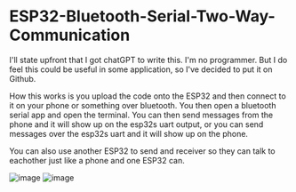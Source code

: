 # ESP32-Bluetooth-Serial-Two-Way-Communication

I'll state upfront that I got chatGPT to write this. I'm no programmer. But I do feel this could be useful in some application, so I've decided to put it on Github.

How this works is you upload the code onto the ESP32 and then connect to it on your phone or something over bluetooth. You then open a bluetooth serial app and open the terminal. You can then send messages from the phone and it will show up on the esp32s uart output, or you can send messages over the esp32s uart and it will show up on the phone.

You can also use another ESP32 to send and receiver so they can talk to eachother just like a phone and one ESP32 can.

![image](https://github.com/HyperMuffin12/ESP32-Bluetooth-Serial-Two-Way-Communication/assets/123423374/5e726fba-9cb4-439f-ae27-8297c7d53d98)
![image](https://github.com/HyperMuffin12/ESP32-Bluetooth-Serial-Two-Way-Communication/assets/123423374/4df97991-e731-4b0b-a2f0-e2fcf2f53d29)

